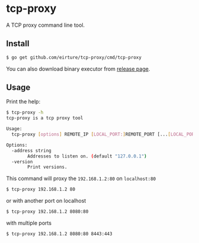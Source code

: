 # tcp-proxy

A TCP proxy command line tool.

## Install

```sh
$ go get github.com/eirture/tcp-proxy/cmd/tcp-proxy
```

You can also download binary executor from [release page](https://github.com/eirture/tcp-proxy/releases).

## Usage

Print the help:

```sh
$ tcp-proxy -h
tcp-proxy is a tcp proxy tool

Usage:
  tcp-proxy [options] REMOTE_IP [LOCAL_PORT:]REMOTE_PORT [...[LOCAL_PORT:]REMOTE_PORT_N]

Options:
  -address string
    	Addresses to listen on. (default "127.0.0.1")
  -version
    	Print versions.
```

This command will proxy the `192.168.1.2:80` on `localhost:80`

```sh
$ tcp-proxy 192.168.1.2 80
```

or with another port on localhost

```sh
$ tcp-proxy 192.168.1.2 8080:80
```

with multiple ports

```sh
$ tcp-proxy 192.168.1.2 8080:80 8443:443
```
